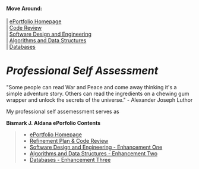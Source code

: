 #### Move Around:
| [ePortfolio Homepage](https://bizofsteel.github.io)<br>
| [Code Review](https://bizofsteel.github.io/Code_Review.html)<br>
| [Software Design and Engineering](https://bizofsteel.github.io/Software_Design_and_Engineering.html)<br> 
| [Algorithms and Data Structures](https://bizofsteel.github.io/Algorithms_and_Data_Structure.html)<br>
| [Databases](https://bizofsteel.github.io/Databases.html)<br>


# _Professional Self Assessment_

"Some people can read War and Peace and come away thinking it's a simple adventure story. Others can read the ingredients on a chewing gum wrapper and unlock the secrets of the universe." - Alexander Joseph Luthor

My professional self assemessment serves as 

**Bismark J. Aldana ePorfolio Contents**<br>
> * [ePortfolio Homepage](https://bizofsteel.github.io)<br>
> * [Refinement Plan & Code Review](https://bizofsteel.github.io/Code_Review.html)<br>
> * [Software Design and Engineering - Enhancement One](https://bizofsteel.github.io/Software_Design_and_Engineering.html)<br>
> * [Algorithms and Data Structures - Enhancement Two](https://bizofsteel.github.io/Algorithms_and_Data_Structure.html)<br>
> * [Databases - Enhancement Three](https://bizofsteel.github.io/Databases.html)

